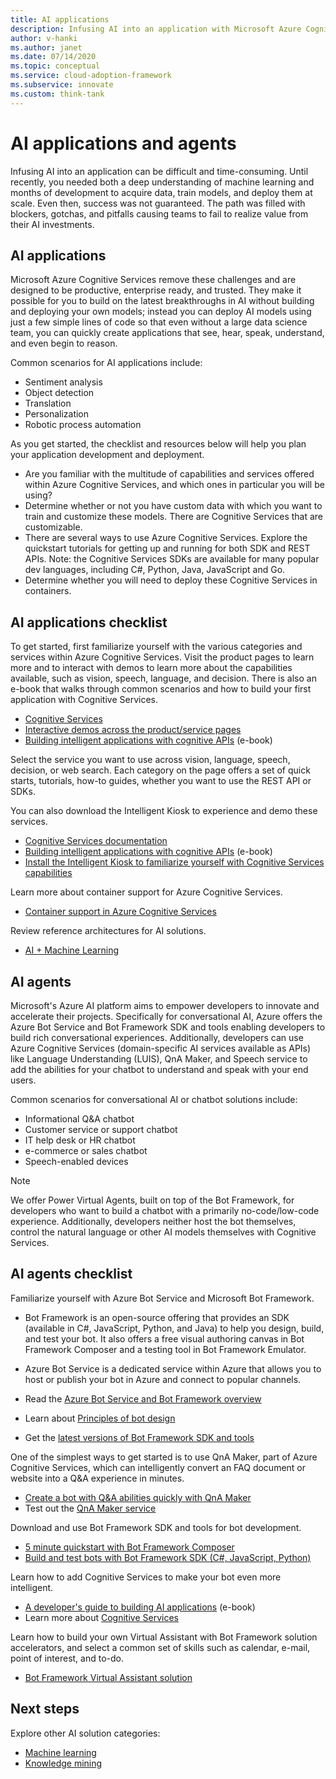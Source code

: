 ```yaml
---
title: AI applications
description: Infusing AI into an application with Microsoft Azure Cognitive Services.
author: v-hanki
ms.author: janet
ms.date: 07/14/2020
ms.topic: conceptual
ms.service: cloud-adoption-framework
ms.subservice: innovate
ms.custom: think-tank
---
```


# AI applications and agents

Infusing AI into an application can be difficult and time-consuming. Until recently, you needed both a deep understanding of machine learning and months of development to acquire data, train models, and deploy them at scale. Even then, success was not guaranteed. The path was filled with blockers, gotchas, and pitfalls causing teams to fail to realize value from their AI investments.

## AI applications

Microsoft Azure Cognitive Services remove these challenges and are designed to be productive, enterprise ready, and trusted. They make it possible for you to build on the latest breakthroughs in AI without building and deploying your own models; instead you can deploy AI models using just a few simple lines of code so that even without a large data science team, you can quickly create applications that see, hear, speak, understand, and even begin to reason.

Common scenarios for AI applications include:

- Sentiment analysis
- Object detection
- Translation
- Personalization
- Robotic process automation

As you get started, the checklist and resources below will help you plan your application development and deployment.

- Are you familiar with the multitude of capabilities and services offered within Azure Cognitive Services, and which ones in particular you will be using?
- Determine whether or not you have custom data with which you want to train and customize these models. There are Cognitive Services that are customizable.
- There are several ways to use Azure Cognitive Services. Explore the quickstart tutorials for getting up and running for both SDK and REST APIs. Note: the Cognitive Services SDKs are available for many popular dev languages, including C#, Python, Java, JavaScript and Go.
- Determine whether you will need to deploy these Cognitive Services in containers.

## AI applications checklist

To get started, first familiarize yourself with the various categories and services within Azure Cognitive Services. Visit the product pages to learn more and to interact with demos to learn more about the capabilities available, such as vision, speech, language, and decision. There is also an e-book that walks through common scenarios and how to build your first application with Cognitive Services.

- [Cognitive Services](/azure/cognitive-services/welcome)
- [Interactive demos across the product/service pages](https://azure.microsoft.com/services/cognitive-services/)
- [Building intelligent applications with cognitive APIs](https://azure.microsoft.com/resources/building-intelligent-apps-with-cognitive-apis/) (e-book)

Select the service you want to use across vision, language, speech, decision, or web search. Each category on the page offers a set of quick starts, tutorials, how-to guides, whether you want to use the REST API or SDKs.

<!-- docutune:casing "Intelligent Kiosk" -->

You can also download the Intelligent Kiosk to experience and demo these services.

- [Cognitive Services documentation](/azure/cognitive-services/)
- [Building intelligent applications with cognitive APIs](https://azure.microsoft.com/resources/building-intelligent-apps-with-cognitive-apis/) (e-book)
- [Install the Intelligent Kiosk to familiarize yourself with Cognitive Services capabilities](https://github.com/Microsoft/Cognitive-Samples-IntelligentKiosk)

Learn more about container support for Azure Cognitive Services.

- [Container support in Azure Cognitive Services](/azure/cognitive-services/cognitive-services-container-support)

Review reference architectures for AI solutions.

- [AI + Machine Learning](/azure/architecture/browse/#ai--machine-learning)

## AI agents

Microsoft's Azure AI platform aims to empower developers to innovate and accelerate their projects. Specifically for conversational AI, Azure offers the Azure Bot Service and Bot Framework SDK and tools enabling developers to build rich conversational experiences. Additionally, developers can use Azure Cognitive Services (domain-specific AI services available as APIs) like Language Understanding (LUIS), QnA Maker, and Speech service to add the abilities for your chatbot to understand and speak with your end users.

Common scenarios for conversational AI or chatbot solutions include:

- Informational Q&A chatbot
- Customer service or support chatbot
- IT help desk or HR chatbot
- e-commerce or sales chatbot
- Speech-enabled devices

> [!NOTE]
> We offer Power Virtual Agents, built on top of the Bot Framework, for developers who want to build a chatbot with a primarily no-code/low-code experience. Additionally, developers neither host the bot themselves, control the natural language or other AI models themselves with Cognitive Services.

## AI agents checklist

Familiarize yourself with Azure Bot Service and Microsoft Bot Framework.

- Bot Framework is an open-source offering that provides an SDK (available in C#, JavaScript, Python, and Java) to help you design, build, and test your bot. It also offers a free visual authoring canvas in Bot Framework Composer and a testing tool in Bot Framework Emulator.
- Azure Bot Service is a dedicated service within Azure that allows you to host or publish your bot in Azure and connect to popular channels.

- Read the [Azure Bot Service and Bot Framework overview](/azure/bot-service/bot-service-overview-introduction)
- Learn about [Principles of bot design](/azure/bot-service/bot-service-design-principles)
- Get the [latest versions of Bot Framework SDK and tools](/azure/bot-service/what-is-new)

One of the simplest ways to get started is to use QnA Maker, part of Azure Cognitive Services, which can intelligently convert an FAQ document or website into a Q&A experience in minutes.

- [Create a bot with Q&A abilities quickly with QnA Maker](/azure/bot-service/bot-builder-tutorial-add-qna)
- Test out the [QnA Maker service](https://www.qnamaker.ai/)

Download and use Bot Framework SDK and tools for bot development.

- [5 minute quickstart with Bot Framework Composer](/composer/)
- [Build and test bots with Bot Framework SDK (C#, JavaScript, Python)](/azure/bot-service/dotnet/bot-builder-dotnet-sdk-quickstart)

Learn how to add Cognitive Services to make your bot even more intelligent.

- [A developer's guide to building AI applications](https://www.oreilly.com/library/view/a-developers-guide/9781492080619/) (e-book)
- Learn more about [Cognitive Services](/azure/cognitive-services/)

Learn how to build your own Virtual Assistant with Bot Framework solution accelerators, and select a common set of skills such as calendar, e-mail, point of interest, and to-do.

- [Bot Framework Virtual Assistant solution](https://microsoft.github.io/botframework-solutions/index)

## Next steps

Explore other AI solution categories:

- [Machine learning](./machine-learning.md)
- [Knowledge mining](./knowledge-mining.md)
